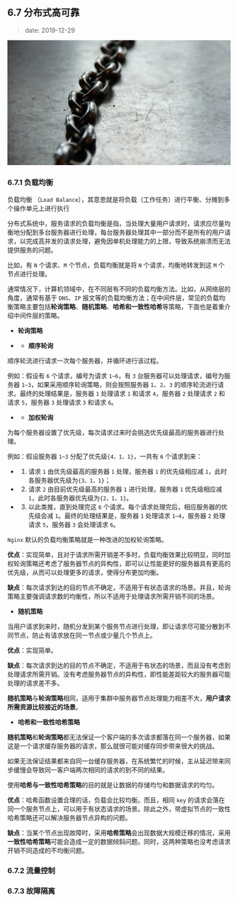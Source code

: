## 6.7 分布式高可靠

>date: 2019-12-29

![](../assets/images/67.jpg)

### 6.7.1 负载均衡

负载均衡 （`Load Balance`），其意思就是将负载（工作任务）进行平衡、分摊到多个操作单元上进行执行

分布式系统中，服务请求的负载均衡是指，当处理大量用户请求时，请求应尽量均衡地分配到多台服务器进行处理，每台服务器处理其中一部分而不是所有的用户请求，以完成高并发的请求处理，避免因单机处理能力的上限，导致系统崩溃而无法提供服务的问题。

比如，有 `N` 个请求、`M` 个节点，负载均衡就是将 `N` 个请求，均衡地转发到这 `M` 个节点进行处理。

通常情况下，计算机领域中，在不同层有不同的负载均衡方法。比如，从网络层的角度，通常有基于 `DNS`、`IP` 报文等的负载均衡方法；在中间件层，常见的负载均衡策略主要包括**轮询策略**、**随机策略**、**哈希和一致性哈希**等策略，下面也是着重介绍中间件层的策略。

* **轮询策略**

- * **顺序轮询**

顺序轮流进行请求一次每个服务器，并循环进行该过程。

例如：假设有 `6` 个请求，编号为请求 `1~6`，有 `3` 台服务器可以处理请求，编号为服务器 `1~3`，如果采用顺序轮询策略，则会按照服务器 `1`、`2`、`3` 的顺序轮流进行请求。最终的处理结果是，服务器 `1` 处理请求 `1` 和请求 `4`，服务器 `2` 处理请求 `2` 和请求 `5`，服务器 `3` 处理请求 `3` 和请求 `6`。

- * **加权轮询**

为每个服务器设置了优先级，每次请求过来时会挑选优先级最高的服务器进行处理。

例如：假设服务器 `1~3` 分配了优先级`{4，1，1}`，一共有 `6` 个请求到来：

- 1) 请求 `1` 由优先级最高的服务器 `1` 处理，服务器 `1` 的优先级相应减 `1`，此时各服务器优先级为`{3，1，1}`；

- 2) 请求 `2` 由目前优先级最高的服务器 `1` 进行处理，服务器 `1` 优先级相应减 `1`，此时各服务器优先级为`{2，1，1}`。

- 3) 以此类推，直到处理完这 `6` 个请求。每个请求处理完后，相应服务器的优先级会减 `1`。最终的处理结果是，服务器 `1` 处理请求 `1~4`，服务器 `2` 处理请求 `5`，服务器 `3` 会处理请求 `6`。

`Nginx` 默认的负载均衡策略就是一种改进的加权轮询策略。

**优点**：实现简单，且对于请求所需开销差不多时，负载均衡效果比较明显，同时加权轮询策略还考虑了服务器节点的异构性，即可以让性能更好的服务器具有更高的优先级，从而可以处理更多的请求，使得分布更加均衡。

**缺点**：每次请求到达的目的节点不确定，不适用于有状态请求的场景。并且，轮询策略主要强调请求数的均衡性，所以不适用于处理请求所需开销不同的场景。

* **随机策略**

当用户请求到来时，随机分发到某个服务节点进行处理，即让请求尽可能分散到不同节点，防止有请求放在同一节点或少量几个节点上。

**优点**：实现简单。

**缺点**：每次请求到达的目的节点不确定，不适用于有状态的场景，而且没有考虑到处理请求所需开销。没有考虑服务器节点的异构性，即性能差距较大的服务器可能处理的请求差不多。

**随机策略**与**轮询策略**相同，适用于集群中服务器节点处理能力相差不大，**用户请求所需资源比较接近的场景**。

* **哈希和一致性哈希策略**

**随机策略**和**轮询策略**都无法保证一个客户端的多次请求都落在同一个服务器，如果这是一个请求缓存服务器的请求，那么就很可能对缓存同步带来很大的挑战。

如果无法保证结果都来自同一台缓存服务器，在系统繁忙的时候，主从延迟带来同步缓慢会导致同一客户端两次相同的请求的到不同的结果。

使用**哈希与一致性哈希策略**的目的就是让数据的存储均匀和数据请求的均匀。

**优点**：哈希函数设置合理的话，负载会比较均衡。而且，相同 `key` 的请求会落在同一个服务节点上，可以用于有状态请求的场景。除此之外，带虚拟节点的一致性哈希策略还可以解决服务器节点异构的问题。

**缺点**：当某个节点出现故障时，采用**哈希策略**会出现数据大规模迁移的情况，采用**一致性哈希策略**可能会造成一定的数据倾斜问题。同时，这两种策略也没考虑请求开销不同造成的不均衡问题。

### 6.7.2 流量控制

### 6.7.3 故障隔离